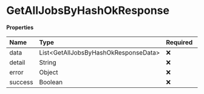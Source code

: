 # GetAllJobsByHashOkResponse

**Properties**

| Name    | Type                                   | Required | Description |
| :------ | :------------------------------------- | :------- | :---------- |
| data    | List\<GetAllJobsByHashOkResponseData\> | ❌       |             |
| detail  | String                                 | ❌       |             |
| error   | Object                                 | ❌       |             |
| success | Boolean                                | ❌       |             |

